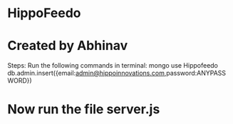 # HippoFeedo
# Created by Abhinav
Steps:
Run the following commands in terminal:
mongo 
use Hippofeedo
db.admin.insert({email:admin@hippoinnovations.com,password:ANYPASSWORD})
# Now run the file server.js
